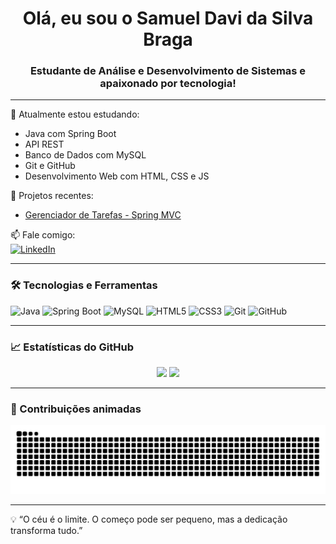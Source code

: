 <h1 align="center">Olá, eu sou o Samuel Davi da Silva Braga</h1>
<h3 align="center">Estudante de Análise e Desenvolvimento de Sistemas e apaixonado por tecnologia!</h3>

---

🌱 Atualmente estou estudando:  
- Java com Spring Boot  
- API REST  
- Banco de Dados com MySQL  
- Git e GitHub  
- Desenvolvimento Web com HTML, CSS e JS  

💼 Projetos recentes:  
- [Gerenciador de Tarefas - Spring MVC](https://github.com/SamuelDavi-Braga/gerenciador-tarefas)

📫 Fale comigo:  
[![LinkedIn](https://img.shields.io/badge/-LinkedIn-blue?style=flat&logo=linkedin&logoColor=white)](https://www.linkedin.com/in/samuel-braga01/)

---

### 🛠️ Tecnologias e Ferramentas
![Java](https://img.shields.io/badge/Java-ED8B00?style=for-the-badge&logo=java&logoColor=white)
![Spring Boot](https://img.shields.io/badge/SpringBoot-6DB33F?style=for-the-badge&logo=spring-boot)
![MySQL](https://img.shields.io/badge/MySQL-00000F?style=for-the-badge&logo=mysql)
![HTML5](https://img.shields.io/badge/HTML5-E34F26?style=for-the-badge&logo=html5)
![CSS3](https://img.shields.io/badge/CSS3-1572B6?style=for-the-badge&logo=css3)
![Git](https://img.shields.io/badge/Git-F05032?style=for-the-badge&logo=git)
![GitHub](https://img.shields.io/badge/GitHub-181717?style=for-the-badge&logo=github)

---

### 📈 Estatísticas do GitHub
<div align="center">
  <img height="180em" src="https://github-readme-stats.vercel.app/api?username=SamuelDavi-Braga&show_icons=true&theme=tokyonight" />
  <img height="180em" src="https://github-readme-stats.vercel.app/api/top-langs/?username=SamuelDavi-Braga&layout=compact&theme=tokyonight" />
</div>

---

### 🐍 Contribuições animadas
![Snake animation](https://raw.githubusercontent.com/SamuelDavi-Braga/SamuelDavi-Braga/output/github-contribution-grid-snake.svg)

---

💡 “O céu é o limite. O começo pode ser pequeno, mas a dedicação transforma tudo.”


